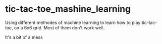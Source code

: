 # tic-tac-toe_mashine_learning

Using different methodes of machine learning to learn how to play tic-tac-toe, on a 6x6 grid. Most of them don't work well. 

It's a bit of a mess
